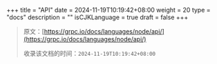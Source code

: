 +++
title = "API"
date = 2024-11-19T10:19:42+08:00
weight = 20
type = "docs"
description = ""
isCJKLanguage = true
draft = false
+++

> 原文：[https://grpc.io/docs/languages/node/api/](https://grpc.io/docs/languages/node/api/)
>
> 收录该文档的时间：`2024-11-19T10:19:42+08:00`
